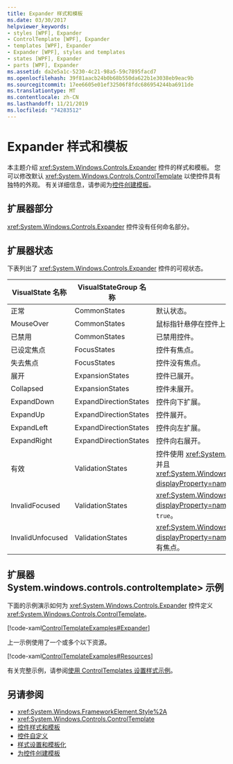 ```yaml
---
title: Expander 样式和模板
ms.date: 03/30/2017
helpviewer_keywords:
- styles [WPF], Expander
- ControlTemplate [WPF], Expander
- templates [WPF], Expander
- Expander [WPF], styles and templates
- states [WPF], Expander
- parts [WPF], Expander
ms.assetid: da2e5a1c-5230-4c21-98a5-59c7895facd7
ms.openlocfilehash: 39f81aacb24b0b68b550da622b1e3038eb9eac9b
ms.sourcegitcommit: 17ee6605e01ef32506f8fdc686954244ba6911de
ms.translationtype: MT
ms.contentlocale: zh-CN
ms.lasthandoff: 11/21/2019
ms.locfileid: "74283512"
---
```

# <a name="expander-styles-and-templates"></a>Expander 样式和模板
本主题介绍 <xref:System.Windows.Controls.Expander> 控件的样式和模板。 您可以修改默认 <xref:System.Windows.Controls.ControlTemplate> 以使控件具有独特的外观。 有关详细信息，请参阅为[控件创建模板](../../../desktop-wpf/themes/how-to-create-apply-template.md)。  
  
## <a name="expander-parts"></a>扩展器部分  
 <xref:System.Windows.Controls.Expander> 控件没有任何命名部分。  
  
## <a name="expander-states"></a>扩展器状态  
 下表列出了 <xref:System.Windows.Controls.Expander> 控件的可视状态。  
  
|VisualState 名称|VisualStateGroup 名称|说明|  
|-|-|-|  
|正常|CommonStates|默认状态。|  
|MouseOver|CommonStates|鼠标指针悬停在控件上。|  
|已禁用|CommonStates|已禁用控件。|  
|已设定焦点|FocusStates|控件有焦点。|  
|失去焦点|FocusStates|控件没有焦点。|  
|展开|ExpansionStates|控件已展开。|  
|Collapsed|ExpansionStates|控件未展开。|  
|ExpandDown|ExpandDirectionStates|控件向下扩展。|  
|ExpandUp|ExpandDirectionStates|控件展开。|  
|ExpandLeft|ExpandDirectionStates|控件向左扩展。|  
|ExpandRight|ExpandDirectionStates|控件向右展开。|  
|有效|ValidationStates|控件使用 <xref:System.Windows.Controls.Validation> 类，并且 <xref:System.Windows.Controls.Validation.HasError%2A?displayProperty=nameWithType> 附加属性是 `false`。|  
|InvalidFocused|ValidationStates|<xref:System.Windows.Controls.Validation.HasError%2A?displayProperty=nameWithType> 附加属性是控件具有焦点 `true`。|  
|InvalidUnfocused|ValidationStates|<xref:System.Windows.Controls.Validation.HasError%2A?displayProperty=nameWithType> 附加属性是 `true` 控件没有焦点。|  
  
## <a name="expander-controltemplate-example"></a>扩展器 System.windows.controls.controltemplate> 示例  
 下面的示例演示如何为 <xref:System.Windows.Controls.Expander> 控件定义 <xref:System.Windows.Controls.ControlTemplate>。  
  
 [!code-xaml[ControlTemplateExamples#Expander](~/samples/snippets/csharp/VS_Snippets_Wpf/ControlTemplateExamples/CS/resources/expander.xaml#expander)]  
  
 上一示例使用了一个或多个以下资源。  
  
 [!code-xaml[ControlTemplateExamples#Resources](~/samples/snippets/csharp/VS_Snippets_Wpf/ControlTemplateExamples/CS/resources/shared.xaml#resources)]  
  
 有关完整示例，请参阅[使用 ControlTemplates 设置样式示例](https://github.com/Microsoft/WPF-Samples/tree/master/Styles%20&%20Templates/IntroToStylingAndTemplating)。  
  
## <a name="see-also"></a>另请参阅

- <xref:System.Windows.FrameworkElement.Style%2A>
- <xref:System.Windows.Controls.ControlTemplate>
- [控件样式和模板](control-styles-and-templates.md)
- [控件自定义](control-customization.md)
- [样式设置和模板化](../../../desktop-wpf/fundamentals/styles-templates-overview.md)
- [为控件创建模板](../../../desktop-wpf/themes/how-to-create-apply-template.md)

